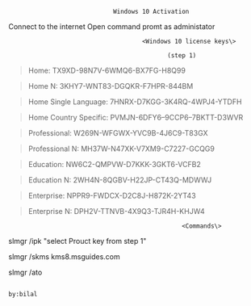                                  Windows 10 Activation


Connect to the internet
Open command promt as administator

                                         <Windows 10 license keys\>

                                                (step 1)


> Home: TX9XD-98N7V-6WMQ6-BX7FG-H8Q99

> Home N: 3KHY7-WNT83-DGQKR-F7HPR-844BM

> Home Single Language: 7HNRX-D7KGG-3K4RQ-4WPJ4-YTDFH

> Home Country Specific: PVMJN-6DFY6–9CCP6–7BKTT-D3WVR

> Professional: W269N-WFGWX-YVC9B-4J6C9-T83GX

> Professional N: MH37W-N47XK-V7XM9-C7227-GCQG9

> Education: NW6C2-QMPVW-D7KKK-3GKT6-VCFB2

> Education N: 2WH4N-8QGBV-H22JP-CT43Q-MDWWJ

> Enterprise: NPPR9-FWDCX-D2C8J-H872K-2YT43

> Enterprise N: DPH2V-TTNVB-4X9Q3-TJR4H-KHJW4
         


                                                    <Commands\>

slmgr /ipk "select Prouct key from step 1"

slmgr /skms kms8.msguides.com

slmgr /ato



                                                                                                      by:bilal



